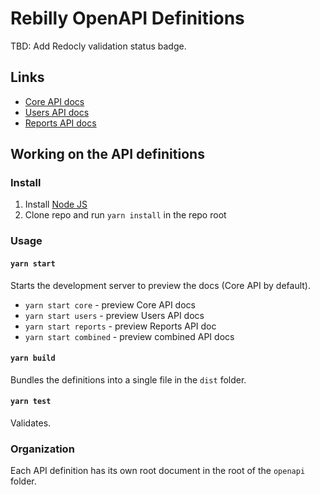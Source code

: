 # Rebilly OpenAPI Definitions

TBD: Add Redocly validation status badge.

## Links

- [Core API docs](https://api-reference.rebilly.com/)
- [Users API docs](https://user-api-docs.rebilly.com/)
- [Reports API docs](https://reports-api-docs.rebilly.com/)

## Working on the API definitions

### Install

1. Install [Node JS](https://nodejs.org/)
2. Clone repo and run `yarn install` in the repo root

### Usage

#### `yarn start`
Starts the development server to preview the docs (Core API by default).

- `yarn start core` - preview Core API docs
- `yarn start users` - preview Users API docs
- `yarn start reports` - preview Reports API doc
- `yarn start combined` - preview combined API docs

#### `yarn build`
Bundles the definitions into a single file in the `dist` folder.

#### `yarn test`
Validates.

### Organization

Each API definition has its own root document in the root of the `openapi` folder.
